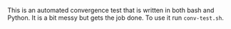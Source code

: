 This is an automated convergence test that is written in both bash and Python.
It is a bit messy but gets the job done.
To use it run `conv-test.sh`.
